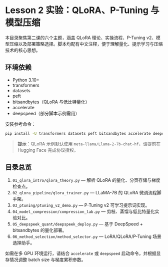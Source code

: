 # Lesson 2 实验：QLoRA、P-Tuning 与模型压缩

本目录聚焦第二课的六个主题，涵盖 QLoRA 理论、实操流程、P-Tuning v2、模型压缩以及部署策略选择。脚本均配有中文注释，便于理解量化、提示学习与压缩技术的核心思想。

## 环境依赖

- Python 3.10+
- transformers
- datasets
- peft
- bitsandbytes（QLoRA 与低比特量化）
- accelerate
- deepspeed（部分脚本示例需用）

安装参考命令：

```bash
pip install -U transformers datasets peft bitsandbytes accelerate deepspeed
```

> **提示**：QLoRA 示例默认使用 `meta-llama/Llama-2-7b-chat-hf`，请提前在 Hugging Face 完成协议授权。

## 目录总览

1. `01_qlora_intro/qlora_theory.py` — 解析 QLoRA 的量化、分页存储与梯度检查点。
2. `02_qlora_pipeline/qlora_trainer.py` — LLaMA-7B 的 QLoRA 微调流程脚手架。
3. `03_ptuning/ptuning_v2_demo.py` — P-Tuning v2 可学习提示词实现。
4. `04_model_compression/compression_lab.py` — 剪枝、蒸馏与低比特量化实验对比。
5. `05_deepspeek_quant/deepspeek_deploy.py` — 基于 DeepSpeed + bitsandbytes 的量化部署。
6. `06_method_selection/method_selector.py` — LoRA/QLoRA/P-Tuning 场景选择助手。

如需在多 GPU 环境运行，请结合 `accelerate` 或 `deepspeed` 启动命令，并根据显存情况调整 batch size 与梯度累积参数。
